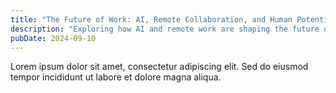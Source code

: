```yaml
---
title: "The Future of Work: AI, Remote Collaboration, and Human Potential"
description: "Exploring how AI and remote work are shaping the future of employment and human productivity."
pubDate: 2024-09-10
---
```


Lorem ipsum dolor sit amet, consectetur adipiscing elit. Sed do eiusmod tempor incididunt ut labore et dolore magna aliqua.
